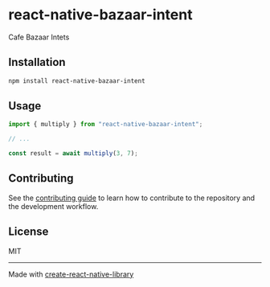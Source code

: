 # react-native-bazaar-intent
Cafe Bazaar Intets
## Installation

```sh
npm install react-native-bazaar-intent
```

## Usage

```js
import { multiply } from "react-native-bazaar-intent";

// ...

const result = await multiply(3, 7);
```

## Contributing

See the [contributing guide](CONTRIBUTING.md) to learn how to contribute to the repository and the development workflow.

## License

MIT

---

Made with [create-react-native-library](https://github.com/callstack/react-native-builder-bob)
